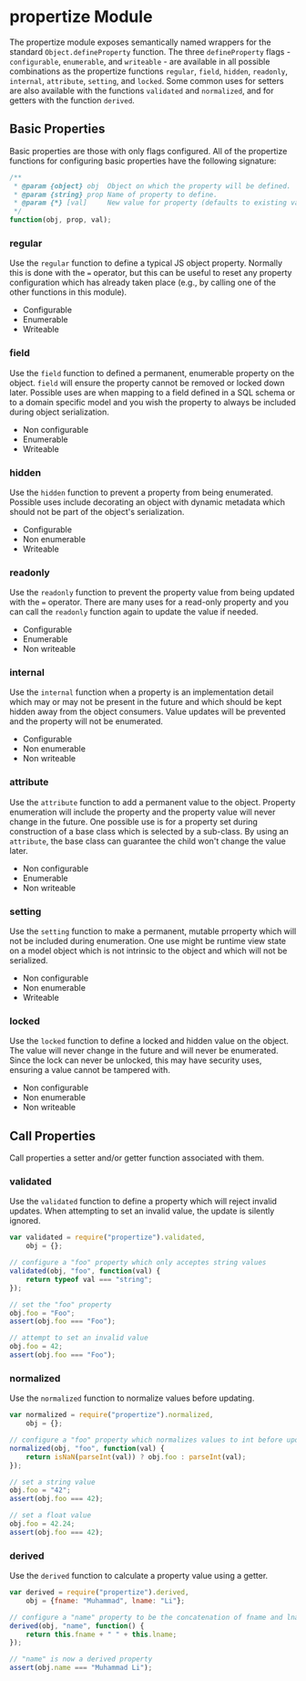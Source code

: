 propertize Module
=================
The propertize module exposes semantically named wrappers for the standard
`Object.defineProperty` function.  The three `defineProperty` flags -
`configurable`, `enumerable`, and `writeable` - are available in all possible
combinations as the propertize functions `regular`, `field`, `hidden`,
`readonly`, `internal`, `attribute`, `setting`, and `locked`.  Some common uses
for setters are also available with the functions `validated` and `normalized`,
and for getters with the function `derived`.

Basic Properties
----------------
Basic properties are those with only flags configured.  All of the propertize
functions for configuring basic properties have the following signature:

```js
/**
 * @param {object} obj  Object on which the property will be defined.
 * @param {string} prop Name of property to define.
 * @param {*} [val]     New value for property (defaults to existing value).
 */
function(obj, prop, val);
```

### regular
Use the `regular` function to define a typical JS object property.  Normally
this is done with the `=` operator, but this can be useful to reset any property
configuration which has already taken place (e.g., by calling one of the other
functions in this module).

 * Configurable
 * Enumerable
 * Writeable

### field
Use the `field` function to defined a permanent, enumerable property on the
object.  `field` will ensure the property cannot be removed or locked down
later.  Possible uses are when mapping to a field defined in a SQL schema or to
a domain specific model and you wish the property to always be included during
object serialization.

 * Non configurable
 * Enumerable
 * Writeable

### hidden
Use the `hidden` function to prevent a property from being enumerated.  Possible
uses include decorating an object with dynamic metadata which should not be part
of the object's serialization.

 * Configurable
 * Non enumerable
 * Writeable

### readonly
Use the `readonly` function to prevent the property value from being updated
with the `=` operator.  There are many uses for a read-only property and you
can call the `readonly` function again to update the value if needed.

 * Configurable
 * Enumerable
 * Non writeable

### internal
Use the `internal` function when a property is an implementation detail which
may or may not be present in the future and which should be kept hidden away
from the object consumers.  Value updates will be prevented and the property
will not be enumerated.

 * Configurable
 * Non enumerable
 * Non writeable

### attribute
Use the `attribute` function to add a permanent value to the object.  Property
enumeration will include the property and the property value will never change
in the future.  One possible use is for a property set during construction of a
base class which is selected by a sub-class.  By using an `attribute`, the base
class can guarantee the child won't change the value later.

 * Non configurable
 * Enumerable
 * Non writeable

### setting
Use the `setting` function to make a permanent, mutable prroperty which will not
be included during enumeration.  One use might be runtime view state on a
model object which is not intrinsic to the object and which will not be
serialized.

 * Non configurable
 * Non enumerable
 * Writeable

### locked
Use the `locked` function to define a locked and hidden value on the object.
The value will never change in the future and will never be enumerated.  Since
the lock can never be unlocked, this may have security uses, ensuring a value
cannot be tampered with.

 * Non configurable
 * Non enumerable
 * Non writeable

Call Properties
---------------
Call properties a setter and/or getter function associated with them.

### validated
Use the `validated` function to define a property which will reject invalid
updates.  When attempting to set an invalid value, the update is silently
ignored.

```js
var validated = require("propertize").validated,
    obj = {};

// configure a "foo" property which only acceptes string values
validated(obj, "foo", function(val) {
    return typeof val === "string";
});

// set the "foo" property
obj.foo = "Foo";
assert(obj.foo === "Foo");

// attempt to set an invalid value
obj.foo = 42;
assert(obj.foo === "Foo");
```

### normalized
Use the `normalized` function to normalize values before updating.

```js
var normalized = require("propertize").normalized,
    obj = {};

// configure a "foo" property which normalizes values to int before updating.
normalized(obj, "foo", function(val) {
    return isNaN(parseInt(val)) ? obj.foo : parseInt(val);
});

// set a string value
obj.foo = "42";
assert(obj.foo === 42);

// set a float value
obj.foo = 42.24;
assert(obj.foo === 42);
```

### derived
Use the `derived` function to calculate a property value using a getter.

```js
var derived = require("propertize").derived,
    obj = {fname: "Muhammad", lname: "Li"};

// configure a "name" property to be the concatenation of fname and lname
derived(obj, "name", function() {
    return this.fname + " " + this.lname;
});

// "name" is now a derived property
assert(obj.name === "Muhammad Li");
```
